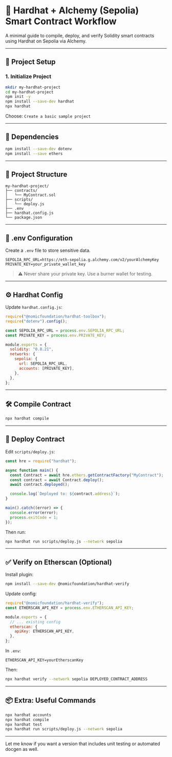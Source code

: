 # 📘 Hardhat + Alchemy (Sepolia) Smart Contract Workflow

A minimal guide to compile, deploy, and verify Solidity smart contracts using Hardhat on Sepolia via Alchemy.

---

## 🧱 Project Setup

### 1. Initialize Project

```bash
mkdir my-hardhat-project
cd my-hardhat-project
npm init -y
npm install --save-dev hardhat
npx hardhat
```

Choose: `Create a basic sample project`

---

## 🧩 Dependencies

```bash
npm install --save-dev dotenv
npm install --save ethers
```

---

## 📄 Project Structure

```
my-hardhat-project/
├── contracts/
│   └── MyContract.sol
├── scripts/
│   └── deploy.js
├── .env
├── hardhat.config.js
└── package.json
```

---

## 🔐 .env Configuration

Create a `.env` file to store sensitive data.

```env
SEPOLIA_RPC_URL=https://eth-sepolia.g.alchemy.com/v2/yourAlchemyKey
PRIVATE_KEY=your_private_wallet_key
```

> ⚠️ Never share your private key. Use a burner wallet for testing.

---

## ⚙️ Hardhat Config

Update `hardhat.config.js`:

```js
require("@nomicfoundation/hardhat-toolbox");
require("dotenv").config();

const SEPOLIA_RPC_URL = process.env.SEPOLIA_RPC_URL;
const PRIVATE_KEY = process.env.PRIVATE_KEY;

module.exports = {
  solidity: "0.8.21",
  networks: {
    sepolia: {
      url: SEPOLIA_RPC_URL,
      accounts: [PRIVATE_KEY],
    },
  },
};
```

---

## 🛠 Compile Contract

```bash
npx hardhat compile
```

---

## 🚀 Deploy Contract

Edit `scripts/deploy.js`:

```js
const hre = require("hardhat");

async function main() {
  const Contract = await hre.ethers.getContractFactory("MyContract");
  const contract = await Contract.deploy();
  await contract.deployed();

  console.log(`Deployed to: ${contract.address}`);
}

main().catch((error) => {
  console.error(error);
  process.exitCode = 1;
});
```

Then run:

```bash
npx hardhat run scripts/deploy.js --network sepolia
```

---

## ✅ Verify on Etherscan (Optional)

Install plugin:

```bash
npm install --save-dev @nomicfoundation/hardhat-verify
```

Update config:

```js
require("@nomicfoundation/hardhat-verify");
const ETHERSCAN_API_KEY = process.env.ETHERSCAN_API_KEY;

module.exports = {
  // ... existing config
  etherscan: {
    apiKey: ETHERSCAN_API_KEY,
  },
};
```

In `.env`:

```env
ETHERSCAN_API_KEY=yourEtherscanKey
```

Then:

```bash
npx hardhat verify --network sepolia DEPLOYED_CONTRACT_ADDRESS
```

---

## 📦 Extra: Useful Commands

```bash
npx hardhat accounts
npx hardhat compile
npx hardhat test
npx hardhat run scripts/deploy.js --network sepolia
```

---

Let me know if you want a version that includes unit testing or automated docgen as well.
